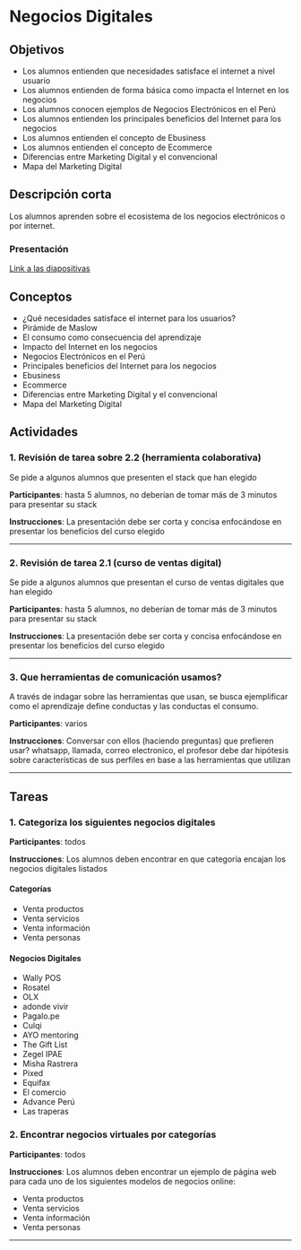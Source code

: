 # Negocios Digitales

## Objetivos

- Los alumnos entienden que necesidades satisface el internet a nivel usuario
- Los alumnos entienden de forma básica como impacta el Internet en los negocios
- Los alumnos conocen ejemplos de Negocios Electrónicos en el Perú
- Los alumnos entienden los principales beneficios del Internet para los negocios
- Los alumnos entienden el concepto de Ebusiness
- Los alumnos entienden el concepto de Ecommerce
- Diferencias entre Marketing Digital y el convencional
- Mapa del Marketing Digital

## Descripción corta

Los alumnos aprenden sobre el ecosistema de los negocios electrónicos o por internet.

### Presentación

[Link a las diapositivas](https://drive.google.com/open?id=1KsnwWzXYkGSE9WHvhC88G30UpHnGOTNpF8qDJ8_wnLc)

## Conceptos

- ¿Qué necesidades satisface el internet para los usuarios?
- Pirámide de Maslow
- El consumo como consecuencia del aprendizaje
- Impacto del Internet en los negocios
- Negocios Electrónicos en el Perú
- Principales beneficios del Internet para los negocios
- Ebusiness
- Ecommerce
- Diferencias entre Marketing Digital y el convencional
- Mapa del Marketing Digital

## Actividades

### 1. Revisión de tarea sobre 2.2 (herramienta colaborativa)

Se pide a algunos alumnos que presenten el stack que han elegido

**Participantes**: hasta 5 alumnos, no deberían de tomar más de 3 minutos para presentar su stack

**Instrucciones**: La presentación debe ser corta y concisa enfocándose en presentar los beneficios del curso elegido

---

### 2. Revisión de tarea 2.1 (curso de ventas digital)

Se pide a algunos alumnos que presentan el curso de ventas digitales que han elegido

**Participantes**: hasta 5 alumnos, no deberían de tomar más de 3 minutos para presentar su stack

**Instrucciones**: La presentación debe ser corta y concisa enfocándose en presentar los beneficios del curso elegido

---

### 3. Que herramientas de comunicación usamos?

A través de indagar sobre las herramientas que usan, se busca ejemplificar como el aprendizaje define conductas y las conductas el consumo.

**Participantes**: varios

**Instrucciones**: Conversar con ellos (haciendo preguntas) que prefieren usar? whatsapp, llamada, correo electronico, el profesor debe dar hipótesis sobre características de sus perfiles en base a las herramientas que utilizan

---

## Tareas

### 1. Categoriza los siguientes negocios digitales

**Participantes**: todos

**Instrucciones**: Los alumnos deben encontrar en que categoría encajan los negocios digitales listados

#### Categorías

- Venta productos
- Venta servicios
- Venta información
- Venta personas

#### Negocios Digitales

- Wally POS
- Rosatel
- OLX
- adonde vivir
- Pagalo.pe
- Culqi
- AYO mentoring
- The Gift List
- Zegel IPAE
- Misha Rastrera
- Pixed
- Equifax
- El comercio
- Advance Perú
- Las traperas

### 2. Encontrar negocios virtuales por categorías

**Participantes**: todos

**Instrucciones**: Los alumnos deben encontrar un ejemplo de página web para cada uno de los siguientes modelos de negocios online:

- Venta productos
- Venta servicios
- Venta información
- Venta personas

---
